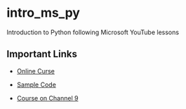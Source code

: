 # intro_ms_py
Introduction to Python following Microsoft YouTube lessons


## Important Links

- [Online Curse](https://docs.microsoft.com/en-us/learn/modules/intro-to-python/)

- [Sample Code](https://github.com/microsoft/c9-python-getting-started)

- [Course on Channel 9](https://aka.ms/PythonBeginnerSeries)
